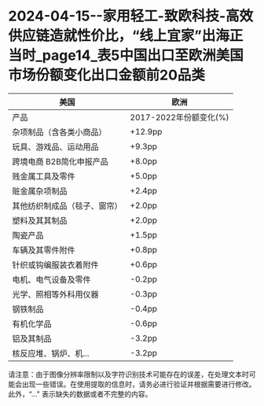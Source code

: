 # 2024-04-15--家用轻工-致欧科技-高效供应链造就性价比，“线上宜家”出海正当时_page14_表5中国出口至欧洲美国市场份额变化出口金额前20品类

| 美国 | 欧洲 |
| --- | --- |
| 产品 | 2017-2022年份额变化(%) | 产品 | 2017-2022年份额变化(%) |
| 杂项制品（含各类小商品） | +12.9pp | 跨境电商 B2B简化申报产品 | +10.2pp |
| 玩具、游戏品、运动用品 | +9.3pp | 玩具游戏品运动用品 | +8.9pp |
| 跨境电商 B2B简化申报产品 | +8.0pp | 电机、电气设备及零件 | +7.8pp |
| 贱金属工具及零件 | +5.0pp | 杂项化学制品 | +5.7pp |
| 赃金属杂项制品 | +2.4pp | 车辆及其零件附件 | +4.1pp |
| 其他纺织制成品（毯子、窗帘） | +2.0pp | 皮革制品 | +3.2pp |
| 塑料及其其制品 | +2.0pp | 核反应堆、锅炉、机器 | +3.1pp |
| 陶瓷产品 | +1.5pp | 钢铁制品 | +2.8pp |
| 车辆及其零件附件 | +0.8pp | 有机化学品 | +2.8pp |
| 针织或钩编服装衣着附件 | +0.6pp | 家家具寝具及其他类似填充制品 | +2.3pp |
| 电机、电气设备及零件 | -0.2pp | 塑料及其制... | +2.1pp |
| 光学、照相等外科用仪器 | -0.3pp | 橡胶及其制品 | +1.8pp |
| 钢铁制品 | -0.4pp | 铝及其制品 | +0.9pp |
| 有机化学品 | -0.6pp | 铁矿石燃料、矿物油及其蒸馏制品 | +0.1pp |
| 铝及其制品 | -3.2pp | 光学、照相等外... | -0.3pp |
| 核反应堆、锅炉、机... | -3.2pp | ... | ... |

请注意：由于图像分辨率限制以及字符识别技术可能存在的误差，在处理文本时可能会出现一些错误。在使用提取的信息时，请务必进行验证并根据需要进行修改。此外，“..." 表示缺失的数据或者不完整的内容。
